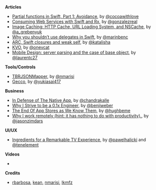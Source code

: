**Articles**

* [Partial functions in Swift, Part 1: Avoidance](http://cocoawithlove.com/blog/2016/01/25/partial-functions-part-one-avoidance.html), by [@cocoawithlove](https://twitter.com/cocoawithlove)
* [Consuming Web Services with Swift and Rx](https://medium.com/@gonzalezreal/consuming-web-services-with-swift-and-rx-71b87b0f9a4e#.xfd6n8kx5), by [@gonzalezreal](https://twitter.com/gonzalezreal)
* [Image Caching: HTTP Cache, URL Loading System, and NSCache](http://kean.github.io/blog/programming/2016/01/26/image-caching.html), by [@a_grebenyuk](https://twitter.com/a_grebenyuk)
* [Why you shouldn’t use delegates in Swift](https://medium.com/@marinbenc/why-you-shouldn-t-use-delegates-in-swift-7ef808a7f16b#.2v5hgks41), by [@marinbenc](https://twitter.com/marinbenc)
* [ARC, Swift closures and weak self](http://katalisha.com/2016/01/22/ARC-Swift-closures-and-weak-self.html), by [@katalisha](https://twitter.com/katalisha)
* [KVO](http://en.swifter.tips/kvo/), by [@onevcat](https://twitter.com/onevcat)
* [Mobile Design: server parsing and the case of base object](https://medium.com/@laurentcerveau/mobile-design-server-parsing-and-the-case-of-base-object-4c8889e89532#.3npkf4g98), by [@laurentc27](https://twitter.com/laurentc27)


**Tools/Controls**

* [TBRJSONMapper](https://github.com/nmarisi/TBRJSONMapper), by [@nmarisi](https://twitter.com/nmarisi)
* [Gecco](https://github.com/yukiasai/Gecco), by [@yukiasai417](https://twitter.com/yukiasai417)


**Business**

* [In Defense of The Native App](https://blog.orangecaffeine.com/in-defense-of-the-native-app-9e614ddf2cfa#.e2ipcy88n), by [@chandrakalle](https://twitter.com/chandrakalle)
* [Why I Strive to be a 0.1x Engineer](http://benjiweber.co.uk/blog/2016/01/25/why-i-strive-to-be-a-0-1x-engineer/), by [@benjiweber](https://twitter.com/benjiweber)
* [The End Of App Stores as We Know Them](https://blog.intercom.io/the-end-of-app-stores-as-we-know-them/), by [@hughbeme](https://twitter.com/hughbeme)
* [Why I work remotely (hint: it has nothing to do with productivity).](https://m.signalvnoise.com/why-i-work-remotely-hint-it-has-nothing-to-do-with-productivity-34ace30f74fc#.uigeezp58), by [@jasonzimdars](https://twitter.com/jasonzimdars)


**UI/UX**

* [Ingredients for a Remarkable TV Experience](http://macoscope.com/blog/ingredients-for-a-remarkable-tv-experience/), by [@pawelhalicki](https://twitter.com/pawelhalicki) and [@tenelement](https://twitter.com/tenelement)


**Videos**

* 


**Credits**

* [rbarbosa](https://github.com/rbarbosa), [kean](https://github.com/kean), [nmarisi](https://github.com/nmarisi), [lkmfz](https://github.com/lkmfz)
